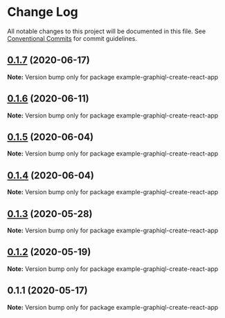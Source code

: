 # Change Log

All notable changes to this project will be documented in this file.
See [Conventional Commits](https://conventionalcommits.org) for commit guidelines.

## [0.1.7](https://github.com/graphql/graphiql/compare/example-graphiql-create-react-app@0.1.6...example-graphiql-create-react-app@0.1.7) (2020-06-17)

**Note:** Version bump only for package example-graphiql-create-react-app

## [0.1.6](https://github.com/graphql/graphiql/compare/example-graphiql-create-react-app@0.1.5...example-graphiql-create-react-app@0.1.6) (2020-06-11)

**Note:** Version bump only for package example-graphiql-create-react-app

## [0.1.5](https://github.com/graphql/graphiql/compare/example-graphiql-create-react-app@0.1.4...example-graphiql-create-react-app@0.1.5) (2020-06-04)

**Note:** Version bump only for package example-graphiql-create-react-app

## [0.1.4](https://github.com/graphql/graphiql/compare/example-graphiql-create-react-app@0.1.3...example-graphiql-create-react-app@0.1.4) (2020-06-04)

**Note:** Version bump only for package example-graphiql-create-react-app

## [0.1.3](https://github.com/graphql/graphiql/compare/example-graphiql-create-react-app@0.1.2...example-graphiql-create-react-app@0.1.3) (2020-05-28)

**Note:** Version bump only for package example-graphiql-create-react-app

## [0.1.2](https://github.com/graphql/graphiql/compare/example-graphiql-create-react-app@0.1.1...example-graphiql-create-react-app@0.1.2) (2020-05-19)

**Note:** Version bump only for package example-graphiql-create-react-app

## 0.1.1 (2020-05-17)

**Note:** Version bump only for package example-graphiql-create-react-app
